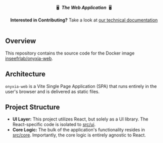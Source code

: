 <p align="center">
    🖥&nbsp;&nbsp;<strong><em>The Web Application</em></strong>&nbsp;&nbsp;🖥️
    <br>
    <br>
    <strong>Interested in Contributing?</strong> Take a look at <a href="https://docs.onyxia.sh/contributing/onyxia">our technical documentation</a>
    <br>
    <br>
</p>

## Overview

This repository contains the source code for the Docker image [inseefrlab/onyxia-web](https://hub.docker.com/r/inseefrlab/onyxia-web).

## Architecture

`onyxia-web` is a Vite Single Page Application (SPA) that runs entirely in the user's browser and is delivered as static files.

## Project Structure

- **UI Layer:** This project utilizes React, but solely as a UI library. The React-specific code is isolated to [src/ui](./src/ui).
- **Core Logic:** The bulk of the application's functionality resides in [src/core](./src/core). Importantly, the core logic is entirely agnostic to React.
